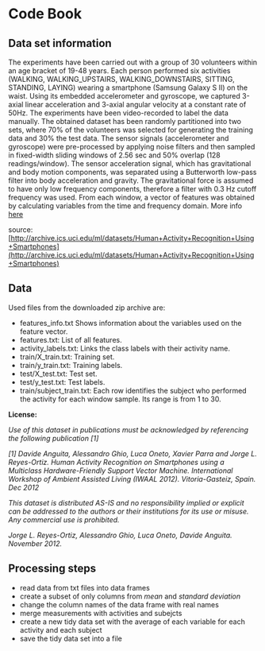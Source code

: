 # Code Book
## Data set information
The experiments have been carried out with a group of 30 volunteers within an age bracket of 19-48 years. Each person performed six activities (WALKING, WALKING_UPSTAIRS, WALKING_DOWNSTAIRS, SITTING, STANDING, LAYING) wearing a smartphone (Samsung Galaxy S II) on the waist. Using its embedded accelerometer and gyroscope, we captured 3-axial linear acceleration and 3-axial angular velocity at a constant rate of 50Hz. The experiments have been video-recorded to label the data manually. The obtained dataset has been randomly partitioned into two sets, where 70% of the volunteers was selected for generating the training data and 30% the test data. 
The sensor signals (accelerometer and gyroscope) were pre-processed by applying noise filters and then sampled in fixed-width sliding windows of 2.56 sec and 50% overlap (128 readings/window). The sensor acceleration signal, which has gravitational and body motion components, was separated using a Butterworth low-pass filter into body acceleration and gravity. The gravitational force is assumed to have only low frequency components, therefore a filter with 0.3 Hz cutoff frequency was used. From each window, a vector of features was obtained by calculating variables from the time and frequency domain. More info [here](http://archive.ics.uci.edu/ml/datasets/Human+Activity+Recognition+Using+Smartphones)

source: [http://archive.ics.uci.edu/ml/datasets/Human+Activity+Recognition+Using+Smartphones](http://archive.ics.uci.edu/ml/datasets/Human+Activity+Recognition+Using+Smartphones)

## Data
Used files from the downloaded zip archive are:
  * features_info.txt Shows information about the variables used on the feature vector.
  * features.txt: List of all features.
  * activity_labels.txt: Links the class labels with their activity name.
  * train/X_train.txt: Training set.
  * train/y_train.txt: Training labels.
  * test/X_test.txt: Test set.
  * test/y_test.txt: Test labels.
  * train/subject_train.txt: Each row identifies the subject who performed the activity for each window sample. Its range is from 1 to 30. 

**License:**

*Use of this dataset in publications must be acknowledged by referencing the following publication [1]*

*[1] Davide Anguita, Alessandro Ghio, Luca Oneto, Xavier Parra and Jorge L. Reyes-Ortiz. Human Activity Recognition on Smartphones using a Multiclass Hardware-Friendly Support Vector Machine. International Workshop of Ambient Assisted Living (IWAAL 2012). Vitoria-Gasteiz, Spain. Dec 2012*

*This dataset is distributed AS-IS and no responsibility implied or explicit can be addressed to the authors or their institutions for its use or misuse. Any commercial use is prohibited.*

*Jorge L. Reyes-Ortiz, Alessandro Ghio, Luca Oneto, Davide Anguita. November 2012.*

## Processing steps
* read data from txt files into data frames
* create a subset of only columns from *mean* and *standard deviation*
* change the column names of the data frame with real names
* merge measurements with activities and subejcts
* create a new tidy data set with the average of each variable for each activity and each subject
* save the tidy data set into a file
